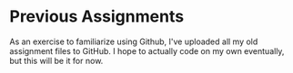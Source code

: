 # Previous Assignments

As an exercise to familiarize using Github, I've uploaded all my old assignment files to GitHub. 
I hope to actually code on my own eventually, but this will be it for now. 
